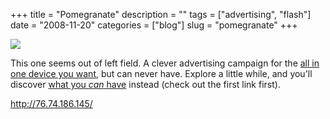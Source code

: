 +++
title = "Pomegranate"
description = ""
tags = ["advertising", "flash"]
date = "2008-11-20"
categories = ["blog"]
slug = "pomegranate"
+++



  <div class="notebook-screenshot"><a href="http://76.74.186.145/"><img src="//konigi.com/media/notebook/pomegranate.jpg" class="notebook-image" /></a></div><p>This one seems out of left field. A clever advertising campaign for the <a href="http://76.74.186.145/">all in one device you want</a>, but can never have. Explore a little while, and you'll discover <a href="http://www.pomegranatephone.com/novascotia.html">what you <em>can</em> have</a> instead (check out the first link first).</p>
    
  <a href="http://76.74.186.145/">http://76.74.186.145/</a>
